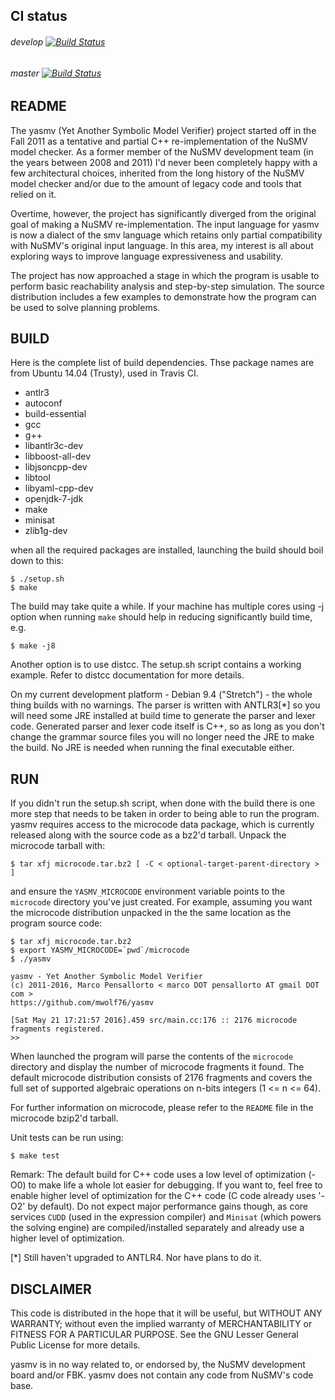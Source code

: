 ## CI status
###### develop [![Build Status](https://travis-ci.org/mwolf76/yasmv.svg?branch=develop)](https://travis-ci.org/mwolf76/yasmv.svg?branch=develop)
###### master [![Build Status](https://travis-ci.org/mwolf76/yasmv.svg?branch=master)](https://travis-ci.org/mwolf76/yasmv.svg?branch=master)

## README

  The yasmv (Yet Another Symbolic Model Verifier) project started off in the Fall
2011 as a tentative and partial C++ re-implementation of the NuSMV model
checker. As a former member of the NuSMV development team (in the years between
2008 and 2011) I'd never been completely happy with a few architectural choices,
inherited from the long history of the NuSMV model checker and/or due to the
amount of legacy code and tools that relied on it.

  Overtime, however, the project has significantly diverged from the original
goal of making a NuSMV re-implementation. The input language for yasmv is now a
dialect of the smv language which retains only partial compatibility with
NuSMV's original input language. In this area, my interest is all about
exploring ways to improve language expressiveness and usability.

  The project has now approached a stage in which the program is usable to
perform basic reachability analysis and step-by-step simulation. The source
distribution includes a few examples to demonstrate how the program can be used
to solve planning problems.

## BUILD

  Here is the complete list of build dependencies. Thse package names are from
  Ubuntu 14.04 (Trusty), used in Travis CI.

  - antlr3
  - autoconf
  - build-essential
  - gcc
  - g++
  - libantlr3c-dev
  - libboost-all-dev
  - libjsoncpp-dev
  - libtool
  - libyaml-cpp-dev
  - openjdk-7-jdk
  - make
  - minisat
  - zlib1g-dev

  when all the required packages are installed, launching the build should boil
  down to this:
  ```
  $ ./setup.sh
  $ make
  ```

  The build may take quite a while. If your machine has multiple cores using -j
  <number-of-parallel-tasks> option when running `make` should help in reducing
  significantly build time, e.g.

  ```
  $ make -j8
  ```

  Another option is to use distcc. The setup.sh script contains a working
  example. Refer to distcc documentation for more details.

  On my current development platform - Debian 9.4 ("Stretch") - the whole thing
  builds with no warnings. The parser is written with ANTLR3[*] so you will need
  some JRE installed at build time to generate the parser and lexer code.
  Generated parser and lexer code itself is C++, so as long as you don't change
  the grammar source files you will no longer need the JRE to make the build. No
  JRE is needed when running the final executable either.

## RUN

  If you didn't run the setup.sh script, when done with the build there is one
  more step that needs to be taken in order to being able to run the program.
  yasmv requires access to the microcode data package, which is currently
  released along with the source code as a bz2'd tarball. Unpack the microcode
  tarball with:
  ```
  $ tar xfj microcode.tar.bz2 [ -C < optional-target-parent-directory > ]
  ```

  and ensure the `YASMV_MICROCODE` environment variable points to the `microcode`
  directory you've just created. For example, assuming you want the microcode
  distribution unpacked in the the same location as the program source code:
  ```
  $ tar xfj microcode.tar.bz2
  $ export YASMV_MICROCODE=`pwd`/microcode
  $ ./yasmv
  
  yasmv - Yet Another Symbolic Model Verifier
  (c) 2011-2016, Marco Pensallorto < marco DOT pensallorto AT gmail DOT com >
  https://github.com/mwolf76/yasmv
   
  [Sat May 21 17:21:57 2016].459 src/main.cc:176 :: 2176 microcode fragments registered.
  >>
  ```

  When launched the program will parse the contents of the `microcode` directory
  and display the number of microcode fragments it found. The default microcode
  distribution consists of 2176 fragments and covers the full set of supported
  algebraic operations on n-bits integers (1 <= n <= 64).

  For further information on microcode, please refer to the `README` file in the
  microcode bzip2'd tarball.

  Unit tests can be run using:
  ```
  $ make test
  ```

  Remark: The default build for C++ code uses a low level of optimization (-O0)
  to make life a whole lot easier for debugging. If you want to, feel free to
  enable higher level of optimization for the C++ code (C code already uses
  '-O2' by default). Do not expect major performance gains though, as core
  services `CUDD` (used in the expression compiler) and `Minisat` (which powers the
  solving engine) are compiled/installed separately and already use a higher
  level of optimization.

[*] Still haven't upgraded to ANTLR4. Nor have plans to do it.

## DISCLAIMER

This code is distributed in the hope that it will be useful, but WITHOUT ANY
WARRANTY; without even the implied warranty of MERCHANTABILITY or FITNESS FOR A
PARTICULAR PURPOSE. See the GNU Lesser General Public License for more details.

yasmv is in no way related to, or endorsed by, the NuSMV development board
and/or FBK. yasmv does not contain any code from NuSMV's code base.
